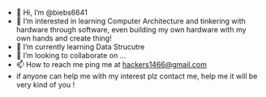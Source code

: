 - 👋 Hi, I’m @biebs6641
- 👀 I’m interested in learning Computer Architecture and tinkering with hardware through software, even building my own hardware with my own hands and create thing!
- 🌱 I’m currently learning Data Strucutre
- 💞️ I’m looking to collaborate on ...
- 📫 How to reach me ping me at hackers1466@gmail.com
- if anyone can help me with my interest plz contact me, help me it will be very kind of you !

<!---
biebs6641/biebs6641 is a ✨ special ✨ repository because its `README.md` (this file) appears on your GitHub profile.
You can click the Preview link to take a look at your changes.
--->

